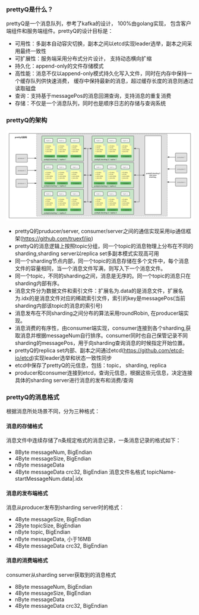 ### prettyQ是什么？
prettyQ是一个消息队列，参考了kafka的设计， 100%由golang实现， 包含客户端组件和服务端组件。prettyQ的设计目标是：
* 可用性：多副本自动容灾切换，副本之间以etcd实现leader选举，副本之间采用最终一致性
* 可扩展性：服务端采用分布式分片设计， 支持动态横向扩缩
* 持久化：append-only的文件存储模式
* 高性能：消息不仅以append-only模式持久化写入文件，同时在内存中保持一个缓存队列供快速消费， 缓存中保持最新的消息，超过缓存长度的消息则通过读取磁盘
* 查询：支持基于messagePos的消息回溯查询，支持消息的重复消费
* 存储：不仅是一个消息队列，同时也是顺序日志的存储与查询系统

### prettyQ的架构
![image](https://github.com/truexf/prettyq/blob/master/prettyq_arc.png)
* prettyQ的pruducer/server, consumer/server之间的通信实现采用iip通信框架(https://github.com/truexf/iip)
* prettyQ的消息逻辑上按照topic分组，同一个topic的消息物理上分布在不同的sharding,sharding server以replica set多副本模式实现高可用
* 同一个sharding节点内部，同一个topic的消息存储在多个文件中，每个消息文件的容量相同，当一个消息文件写满，则写入下一个消息文件。
* 同一个topic，不同的sharding之间，消息是无序的。同一个topic的消息只在sharding内部有序。
* 消息文件分为数据文件和索引文件：扩展名为.data的是消息文件，扩展名为.idx的是消息文件对应的稀疏索引文件，索引的key是messagePos(当前sharding内部该topic的消息的索引号)
* 消息发布在不同sharding之间分布的算法采用roundRobin, 在producer端实现。
* 消息消费的有序性，由consumer端实现，consumer连接到各个sharding,获取消息并根据messageNum自行排序。consumer同时也自己保管记录不同sharding的messagePos，用于向sharding查询消息的时候指定开始位置。
* prettyQ的replica set内部、副本之间通过etcd(https://github.com/etcd-io/etcd)实现leader选举和状态一致性同步
* etcd中保存了prettyQ的元信息，包括：topic， sharding, replica
* producer和consumer连接到etcd，查询元信息，根据这些元信息，决定连接具体的sharding server进行消息的发布和消费/查询

### prettyQ的消息格式
根据消息所处场景不同，分为三种格式：
#### 消息的存储格式 
消息文件中连续存储了n条规定格式的消息记录，一条消息记录的格式如下：
* 8Byte messageNum, BigEndian
* 4Byte messageSize, BigEndian
* nByte messageData
* 4Byte messageData crc32, BigEndian
消息文件名格式 topicName-startMessageNum.data|.idx
#### 消息的发布端格式
消息从producer发布到sharding server时的格式：
* 4Byte messageSize, BigEndian 
* 2Byte topicSize, BigEndian
* nByte topic, BigEndian
* nByte messageData, 小于16MB 
* 4Byte messageData crc32, BigEndian
#### 消息的消费端格式
consumer从sharding server获取到的消息格式
* 8Byte messageNum, BigEndian
* 4Byte messageSize, BigEndian
* nByte messageData
* 4Byte messageData crc32, BigEndian
